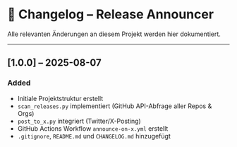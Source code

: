 # 📜 Changelog – Release Announcer

Alle relevanten Änderungen an diesem Projekt werden hier dokumentiert.  

---

## [1.0.0] – 2025-08-07
### Added
- Initiale Projektstruktur erstellt
- `scan_releases.py` implementiert (GitHub API-Abfrage aller Repos & Orgs)
- `post_to_x.py` integriert (Twitter/X-Posting)
- GitHub Actions Workflow `announce-on-x.yml` erstellt
- `.gitignore`, `README.md` und `CHANGELOG.md` hinzugefügt
